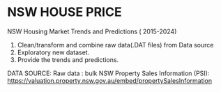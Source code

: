 # NSW HOUSE PRICE
NSW Housing Market Trends and Predictions ( 2015-2024)

1) Clean/transform and combine raw data(.DAT files) from Data source
2) Exploratory new dataset.
3) Provide the trends and predictions.

DATA SOURCE:
Raw data : bulk NSW Property Sales Information (PSI):
https://valuation.property.nsw.gov.au/embed/propertySalesInformation

